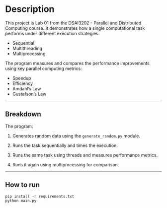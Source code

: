 # Description

This project is Lab 01 from the DSAI3202 - Parallel and Distributed Computing course. It demonstrates how a single computational task performs under different execution strategies:

- Sequential
- Multithreading
- Multiprocessing

The program measures and compares the performance improvements using key parallel computing metrics:

- Speedup
- Efficiency
- Amdahl’s Law
- Gustafson’s Law
  
----

## Breakdown

The program:

1. Generates random data using the `generate_random.py` module.
   
2. Runs the task sequentially and times the execution.

3. Runs the same task using threads and measures performance metrics.
   
4. Runs it again using multiprocessing for comparison.

---

## How to run

<pre><code>pip install -r requirements.txt 
python main.py</code></pre>
